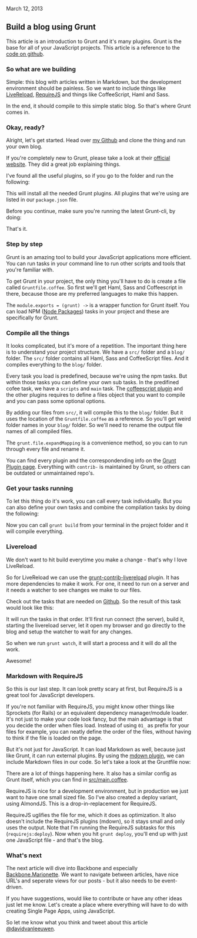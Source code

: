 <time>March 12, 2013</time> 

Build a blog using Grunt
--------

This article is an introduction to Grunt and it's many plugins. Grunt is the base for all of your JavaScript projects. This article is a reference to the [code on github](https://github.com/davidvanleeuwen/blog).

### So what are we building ###

Simple: this blog with articles written in Markdown, but the development environment should be painless. So we want to include things like [LiveReload](http://livereload.com/), [RequireJS](http://requirejs.org) and things like CoffeeScript, Haml and Sass. 

In the end, it should compile to this simple static blog. So that's where Grunt comes in.

### Okay, ready? ###

Alright, let's get started. Head over [my Github](https://github.com/davidvanleeuwen/blog) and clone the thing and run your own blog.

If you're completely new to Grunt, please take a look at their [official website](http://gruntjs.com/). They did a great job explaining things. 

I've found all the useful plugins, so if you go to the folder and run the following:

<code data-gist="https://gist.github.com/5128696.json"></code>

This will install all the needed Grunt plugins. All plugins that we're using are listed in our `package.json` file. 

Before you continue, make sure you're running the latest Grunt-cli, by doing:

<code data-gist="https://gist.github.com/5128754.json"></code>

That's it.

### Step by step ###

Grunt is an amazing tool to build your JavaScript applications more efficient. You can run tasks in your command line to run other scripts and tools that you're familiar with. 

To get Grunt in your project, the only thing you'll have to do is create a file called `Gruntfile.coffee`. So first we'll get Haml, Sass and Coffeescript in there, because those are my preferred languages to make this happen.

<code data-gist="https://gist.github.com/5129146.json"></code>

The `module.exports = (grunt) ->` is a wrapper function for Grunt itself. You can load NPM ([Node Packages](https://npmjs.org/)) tasks in your project and these are specifically for Grunt. 


### Compile all the things ###

<code data-gist="https://gist.github.com/5129286.json"></code>

It looks complicated, but it's more of a repetition. The important thing here is to understand your project structure. We have a `src/` folder and a `blog/` folder. The `src/` folder contains all Haml, Sass and CoffeeScript files. And it compiles everything to the `blog/` folder.

Every task you load is predefined, because we're using the npm tasks. But within those tasks you can define your own sub tasks. In the predifined cofee task, we have a `scripts` and `main` task. The [coffeescript plugin](https://github.com/gruntjs/grunt-contrib-coffee) and the other plugins requires to define a files object that you want to compile and you can pass some optional options.

By adding our files from `src/`, it will compile this to the `blog/` folder. But it uses the location of the `Gruntfile.coffee` as a reference. So you'll get weird folder names in your `blog/` folder. So we'll need to rename the output file names of all compiled files.  

The `grunt.file.expandMapping` is a convenience method, so you can to run through every file and rename it.

You can find every plugin and the correspondending info on the [Grunt Plugin page](http://gruntjs.com/plugins). Everything with `contrib-` is maintained by Grunt, so others can be outdated or unmaintained repo's.

### Get your tasks running ###

To let this thing do it's work, you can call every task individually. But you can also define your own tasks and combine the compilation tasks by doing the following:

<code data-gist="https://gist.github.com/5129495.json"></code>

Now you can call `grunt build` from your terminal in the project folder and it will compile everything. 

### Livereload ###

We don't want to hit build everytime you make a change - that's why I love LiveReload.

So for LiveReload we can use the [grunt-contrib-livereload](https://github.com/gruntjs/grunt-contrib-livereload) plugin. It has more dependencies to make it work. For one, it need to run on a server and it needs a watcher to see changes we make to our files. 


Check out the tasks that are needed on [Github](https://github.com/davidvanleeuwen/blog/blob/master/Gruntfile.coffee#L82). So the result of this task would look like this:

<code data-gist="https://gist.github.com/5129548.json"></code>

It will run the tasks in that order. It'll first run connect (the server), build it, starting the livereload server, let it open my browser and go directly to the blog and setup the watcher to wait for any changes.

So when we run `grunt watch`, it will start a process and it will do all the work.

Awesome!

### Markdown with RequireJS ###

So this is our last step. It can look pretty scary at first, but RequireJS is a great tool for JavaScript developers.

If you're not familiar with RequireJS, you might know other things like Sprockets (for Rails) or an equivalent dependency manager/module loader. It's not just to make your code look fancy, but the main advantage is that you decide the order when files load. Instead of using `01_` as prefix for your files for example, you can neatly define the order of the files, without having to think if the file is loaded on the page.

But it's not just for JavaScript. It can load Markdown as well, because just like Grunt, it can run external plugins. By using the [mdown plugin](https://github.com/millermedeiros/requirejs-plugins), we can include Markdown files in our code. So let's take a look at the Gruntfile now:

<code data-gist="https://gist.github.com/5129664.json"></code>

There are a lot of things happening here. It also has a similar config as Grunt itself, which you can find in [src/main.coffee](https://github.com/davidvanleeuwen/blog/blob/master/src/main.coffee).

RequireJS is nice for a development environment, but in production we just want to have one small sized file. So I've also created a deploy variant, using AlmondJS. This is a drop-in-replacement for RequireJS. 

RequireJS uglifies the file for me, which it does as optimization. It also doesn't include the RequireJS plugins (mdown), so it stays small and only uses the output. Note that I'm running the RequireJS subtasks for this (`requirejs:deploy`). Now when you hit `grunt deploy`, you'll end up with just one JavaScript file - and that's the blog.

### What's next ###

The next article will dive into Backbone and especially [Backbone.Marionette](http://marionettejs.com/). We want to navigate between articles, have nice URL's and seperate views for our posts - but it also needs to be event-driven.

If you have suggestions, would like to contribute or have any other ideas just let me know. Let's create a place where everything will have to do with creating Single Page Apps, using JavaScript.

So let me know what you think and tweet about this article [@davidvanleeuwen](http://twitter.com/davidvanleeuwen).